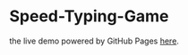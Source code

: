 # Speed-Typing-Game
the live demo powered by GitHub Pages [here](https://ashwaqasiri.github.io/Speed-Typing-Game/).
